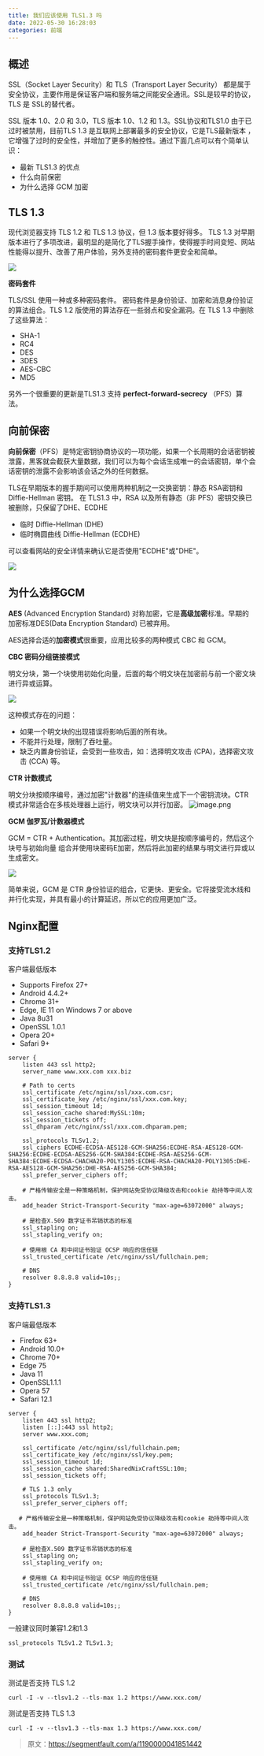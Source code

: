 ```yaml
---
title: 我们应该使用 TLS1.3 吗
date: 2022-05-30 16:28:03
categories: 前端
---
```

## 概述

SSL（Socket Layer Security）和 TLS（Transport Layer Security） 都是属于安全协议，主要作用是保证客户端和服务端之间能安全通讯。SSL是较早的协议，TLS 是 SSL的替代者。

SSL 版本 1.0、2.0 和 3.0，TLS 版本 1.0、1.2 和 1.3。SSL协议和TLS1.0 由于已过时被禁用，目前TLS 1.3 是互联网上部署最多的安全协议，它是TLS最新版本 ，它增强了过时的安全性，并增加了更多的触控性。通过下面几点可以有个简单认识：

*   最新 TLS1.3 的优点
*   什么向前保密
*   为什么选择 GCM 加密

## TLS 1.3

现代浏览器支持 TLS 1.2 和 TLS 1.3 协议，但 1.3 版本要好得多。 TLS 1.3 对早期版本进行了多项改进，最明显的是简化了TLS握手操作，使得握手时间变短、网站性能得以提升、改善了用户体验，另外支持的密码套件更安全和简单。

![](https://upload-images.jianshu.io/upload_images/10024246-5628a6679ab80243.png?imageMogr2/auto-orient/strip%7CimageView2/2/w/1240)


**密码套件**

TLS/SSL 使用一种或多种密码套件。 密码套件是身份验证、加密和消息身份验证的算法组合。TLS 1.2 版使用的算法存在一些弱点和安全漏洞。在 TLS 1.3 中删除了这些算法：

*   SHA-1
*   RC4
*   DES
*   3DES
*   AES-CBC
*   MD5

另外一个很重要的更新是TLS1.3 支持 **perfect-forward-secrecy** （PFS）算法。

## 向前保密

**向前保密**（PFS）是特定密钥协商协议的一项功能，如果一个长周期的会话密钥被泄露，黑客就会截获大量数据，我们可以为每个会话生成唯一的会话密钥，单个会话密钥的泄露不会影响该会话之外的任何数据。

TLS在早期版本的握手期间可以使用两种机制之一交换密钥：静态 RSA密钥和 Diffie-Hellman 密钥。 在 TLS1.3 中，RSA 以及所有静态（非 PFS）密钥交换已被删除，只保留了DHE、ECDHE

*   临时 Diffie-Hellman (DHE)
*   临时椭圆曲线 Diffie-Hellman (ECDHE)

可以查看网站的安全详情来确认它是否使用"ECDHE"或"DHE"。

![](https://upload-images.jianshu.io/upload_images/10024246-fea2024febf1b24c.png?imageMogr2/auto-orient/strip%7CimageView2/2/w/1240)


## 为什么选择GCM

**AES** (Advanced Encryption Standard) 对称加密，它是**高级加密**标准。早期的加密标准DES(Data Encryption Standard) 已被弃用。

AES选择合适的**加密模式**很重要，应用比较多的两种模式 CBC 和 GCM。

**CBC 密码分组链接模式**

明文分块，第一个块使用初始化向量，后面的每个明文块在加密前与前一个密文块进行异或运算。

![](https://upload-images.jianshu.io/upload_images/10024246-db4e36814d217879.png?imageMogr2/auto-orient/strip%7CimageView2/2/w/1240)

这种模式存在的问题：

*   如果一个明文块的出现错误将影响后面的所有块。
*   不能并行处理，限制了吞吐量。
*   缺乏内置身份验证，会受到一些攻击，如：选择明文攻击 (CPA)，选择密文攻击 (CCA) 等。

**CTR 计数模式**

明文分块按顺序编号，通过加密"计数器"的连续值来生成下一个密钥流块。CTR 模式非常适合在多核处理器上运行，明文块可以并行加密。
![image.png](https://upload-images.jianshu.io/upload_images/10024246-eaee8b52db468519.png?imageMogr2/auto-orient/strip%7CimageView2/2/w/1240)

**GCM 伽罗瓦/计数器模式**

GCM = CTR + Authentication。其加密过程，明文块是按顺序编号的，然后这个块号与初始向量 组合并使用块密码E加密，然后将此加密的结果与明文进行异或以生成密文。

![](https://upload-images.jianshu.io/upload_images/10024246-6194acf1a054f992.png?imageMogr2/auto-orient/strip%7CimageView2/2/w/1240)

简单来说，GCM 是 CTR 身份验证的组合，它更快、更安全。它将接受流水线和并行化实现，并具有最小的计算延迟，所以它的应用更加广泛。

## Nginx配置

### 支持TLS1.2

客户端最低版本

*   Supports Firefox 27+
*   Android 4.4.2+
*   Chrome 31+
*   Edge, IE 11 on Windows 7 or above
*   Java 8u31
*   OpenSSL 1.0.1
*   Opera 20+
*   Safari 9+

```
server {
    listen 443 ssl http2;
    server_name www.xxx.com xxx.biz

    # Path to certs
    ssl_certificate /etc/nginx/ssl/xxx.com.csr;
    ssl_certificate_key /etc/nginx/ssl/xxx.com.key;
    ssl_session_timeout 1d;
    ssl_session_cache shared:MySSL:10m;
    ssl_session_tickets off;
    ssl_dhparam /etc/nginx/ssl/xxx.com.dhparam.pem;

    ssl_protocols TLSv1.2;
    ssl_ciphers ECDHE-ECDSA-AES128-GCM-SHA256:ECDHE-RSA-AES128-GCM-SHA256:ECDHE-ECDSA-AES256-GCM-SHA384:ECDHE-RSA-AES256-GCM-SHA384:ECDHE-ECDSA-CHACHA20-POLY1305:ECDHE-RSA-CHACHA20-POLY1305:DHE-RSA-AES128-GCM-SHA256:DHE-RSA-AES256-GCM-SHA384;
    ssl_prefer_server_ciphers off;

    # 严格传输安全是一种策略机制，保护网站免受协议降级攻击和cookie 劫持等中间人攻击。
    add_header Strict-Transport-Security "max-age=63072000" always;

    # 是检查X.509 数字证书吊销状态的标准
    ssl_stapling on;
    ssl_stapling_verify on;

    # 使用根 CA 和中间证书验证 OCSP 响应的信任链
    ssl_trusted_certificate /etc/nginx/ssl/fullchain.pem;

    # DNS
    resolver 8.8.8.8 valid=10s;;
}
```

### 支持TLS1.3

客户端最低版本

*   Firefox 63+
*   Android 10.0+
*   Chrome 70+
*   Edge 75
*   Java 11
*   OpenSSL1.1.1
*   Opera 57
*   Safari 12.1

```
server {
    listen 443 ssl http2;
    listen [::]:443 ssl http2;
    server www.xxx.com;

    ssl_certificate /etc/nginx/ssl/fullchain.pem;
    ssl_certificate_key /etc/nginx/ssl/key.pem;
    ssl_session_timeout 1d;
    ssl_session_cache shared:SharedNixCraftSSL:10m; 
    ssl_session_tickets off;

    # TLS 1.3 only
    ssl_protocols TLSv1.3;
    ssl_prefer_server_ciphers off;

   # 严格传输安全是一种策略机制，保护网站免受协议降级攻击和cookie 劫持等中间人攻击。
    add_header Strict-Transport-Security "max-age=63072000" always;

    # 是检查X.509 数字证书吊销状态的标准
    ssl_stapling on;
    ssl_stapling_verify on;

    # 使用根 CA 和中间证书验证 OCSP 响应的信任链
    ssl_trusted_certificate /etc/nginx/ssl/fullchain.pem;

    # DNS
    resolver 8.8.8.8 valid=10s;;
}
```
一般建议同时兼容1.2和1.3

```
ssl_protocols TLSv1.2 TLSv1.3;
```
### 测试

测试是否支持 TLS 1.2

```
curl -I -v --tlsv1.2 --tls-max 1.2 https://www.xxx.com/
```

测试是否支持 TLS 1.3

```
curl -I -v --tlsv1.3 --tls-max 1.3 https://www.xxx.com/
```
>原文：https://segmentfault.com/a/1190000041851442
